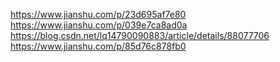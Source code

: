 https://www.jianshu.com/p/23d695af7e80
https://www.jianshu.com/p/039e7ca8ad0a
https://blog.csdn.net/lq14790090883/article/details/88077706
https://www.jianshu.com/p/85d76c878fb0